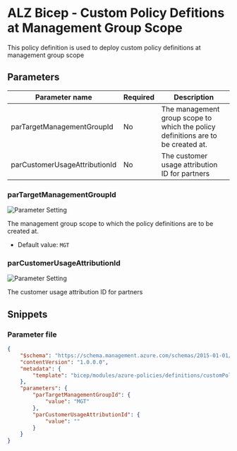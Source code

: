 # ALZ Bicep - Custom Policy Defitions at Management Group Scope

This policy definition is used to deploy custom policy definitions at management group scope

## Parameters

Parameter name | Required | Description
-------------- | -------- | -----------
parTargetManagementGroupId | No       | The management group scope to which the policy definitions are to be created at.
parCustomerUsageAttributionId | No       | The customer usage attribution ID for partners

### parTargetManagementGroupId

![Parameter Setting](https://img.shields.io/badge/parameter-optional-green?style=flat-square)

The management group scope to which the policy definitions are to be created at.

- Default value: `MGT`

### parCustomerUsageAttributionId

![Parameter Setting](https://img.shields.io/badge/parameter-optional-green?style=flat-square)

The customer usage attribution ID for partners

## Snippets

### Parameter file

```json
{
    "$schema": "https://schema.management.azure.com/schemas/2015-01-01/deploymentParameters.json#",
    "contentVersion": "1.0.0.0",
    "metadata": {
        "template": "bicep/modules/azure-policies/definitions/customPolicyDefinitions.json"
    },
    "parameters": {
        "parTargetManagementGroupId": {
            "value": "MGT"
        },
        "parCustomerUsageAttributionId": {
            "value": ""
        }
    }
}
```
